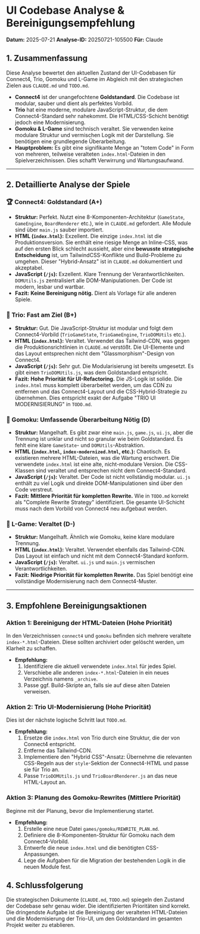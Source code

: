 # UI Codebase Analyse & Bereinigungsempfehlung

**Datum:** 2025-07-21
**Analyse-ID:** 20250721-105500
**Für:** Claude

## 1. Zusammenfassung

Diese Analyse bewertet den aktuellen Zustand der UI-Codebasen für Connect4, Trio, Gomoku und L-Game im Abgleich mit den strategischen Zielen aus `CLAUDE.md` und `TODO.md`.

-   **Connect4** ist der unangefochtene **Goldstandard**. Die Codebase ist modular, sauber und dient als perfektes Vorbild.
-   **Trio** hat eine moderne, modulare JavaScript-Struktur, die dem Connect4-Standard sehr nahekommt. Die HTML/CSS-Schicht benötigt jedoch eine Modernisierung.
-   **Gomoku & L-Game** sind technisch veraltet. Sie verwenden keine modulare Struktur und vermischen Logik mit der Darstellung. Sie benötigen eine grundlegende Überarbeitung.
-   **Hauptproblem:** Es gibt eine signifikante Menge an "totem Code" in Form von mehreren, teilweise veralteten `index.html`-Dateien in den Spielverzeichnissen. Dies schafft Verwirrung und Wartungsaufwand.

---

## 2. Detaillierte Analyse der Spiele

### 🏆 Connect4: Goldstandard (A+)

-   **Struktur:** Perfekt. Nutzt eine 8-Komponenten-Architektur (`GameState`, `GameEngine`, `BoardRenderer` etc.), wie in `CLAUDE.md` gefordert. Alle Module sind über `main.js` sauber importiert.
-   **HTML (`index.html`):** Exzellent. Die einzige `index.html` ist die Produktionsversion. Sie enthält eine riesige Menge an Inline-CSS, was auf den ersten Blick schlecht aussieht, aber eine **bewusste strategische Entscheidung** ist, um TailwindCSS-Konflikte und Build-Probleme zu umgehen. Dieser "Hybrid-Ansatz" ist in `CLAUDE.md` dokumentiert und akzeptabel.
-   **JavaScript (`/js`):** Exzellent. Klare Trennung der Verantwortlichkeiten. `DOMUtils.js` zentralisiert alle DOM-Manipulationen. Der Code ist modern, lesbar und wartbar.
-   **Fazit:** **Keine Bereinigung nötig.** Dient als Vorlage für alle anderen Spiele.

### 🎯 Trio: Fast am Ziel (B+)

-   **Struktur:** Gut. Die JavaScript-Struktur ist modular und folgt dem Connect4-Vorbild (`TrioGameState`, `TrioGameEngine`, `TrioDOMUtils` etc.).
-   **HTML (`index.html`):** Veraltet. Verwendet das Tailwind-CDN, was gegen die Produktionsrichtlinien in `CLAUDE.md` verstößt. Die UI-Elemente und das Layout entsprechen nicht dem "Glassmorphism"-Design von Connect4.
-   **JavaScript (`/js`):** Sehr gut. Die Modularisierung ist bereits umgesetzt. Es gibt einen `TrioDOMUtils.js`, was dem Goldstandard entspricht.
-   **Fazit:** **Hohe Priorität für UI-Refactoring.** Die JS-Logik ist solide. Die `index.html` muss komplett überarbeitet werden, um das CDN zu entfernen und das Connect4-Layout und die CSS-Hybrid-Strategie zu übernehmen. Dies entspricht exakt der Aufgabe "TRIO UI MODERNISIERUNG" in `TODO.md`.

### 🎯 Gomoku: Umfassende Überarbeitung Nötig (D)

-   **Struktur:** Mangelhaft. Es gibt zwar eine `main.js`, `game.js`, `ui.js`, aber die Trennung ist unklar und nicht so granular wie beim Goldstandard. Es fehlt eine klare `GameState`- und `DOMUtils`-Abstraktion.
-   **HTML (`index.html`, `index-modernized.html`, etc.):** Chaotisch. Es existieren mehrere HTML-Dateien, was die Wartung erschwert. Die verwendete `index.html` ist eine alte, nicht-modulare Version. Die CSS-Klassen sind veraltet und entsprechen nicht dem Connect4-Standard.
-   **JavaScript (`/js`):** Veraltet. Der Code ist nicht vollständig modular. `ui.js` enthält zu viel Logik und direkte DOM-Manipulationen sind über den Code verstreut.
-   **Fazit:** **Mittlere Priorität für kompletten Rewrite.** Wie in `TODO.md` korrekt als "Complete Rewrite Strategy" identifiziert. Die gesamte UI-Schicht muss nach dem Vorbild von Connect4 neu aufgebaut werden.

### 🎯 L-Game: Veraltet (D-)

-   **Struktur:** Mangelhaft. Ähnlich wie Gomoku, keine klare modulare Trennung.
-   **HTML (`index.html`):** Veraltet. Verwendet ebenfalls das Tailwind-CDN. Das Layout ist einfach und nicht mit dem Connect4-Standard konform.
-   **JavaScript (`/js`):** Veraltet. `ui.js` und `main.js` vermischen Verantwortlichkeiten.
-   **Fazit:** **Niedrige Priorität für kompletten Rewrite.** Das Spiel benötigt eine vollständige Modernisierung nach dem Connect4-Muster.

---

## 3. Empfohlene Bereinigungsaktionen

### **Aktion 1: Bereinigung der HTML-Dateien (Hohe Priorität)**

In den Verzeichnissen `connect4` und `gomoku` befinden sich mehrere veraltete `index-*.html`-Dateien. Diese sollten archiviert oder gelöscht werden, um Klarheit zu schaffen.

-   **Empfehlung:**
    1.  Identifiziere die aktuell verwendete `index.html` für jedes Spiel.
    2.  Verschiebe alle anderen `index-*.html`-Dateien in ein neues Verzeichnis namens `_archive`.
    3.  Passe ggf. Build-Skripte an, falls sie auf diese alten Dateien verweisen.

### **Aktion 2: Trio UI-Modernisierung (Hohe Priorität)**

Dies ist der nächste logische Schritt laut `TODO.md`.

-   **Empfehlung:**
    1.  Ersetze die `index.html` von Trio durch eine Struktur, die der von Connect4 entspricht.
    2.  Entferne das Tailwind-CDN.
    3.  Implementiere den "Hybrid CSS"-Ansatz: Übernehme die relevanten CSS-Regeln aus der `style`-Sektion der Connect4-HTML und passe sie für Trio an.
    4.  Passe `TrioDOMUtils.js` und `TrioBoardRenderer.js` an das neue HTML-Layout an.

### **Aktion 3: Planung des Gomoku-Rewrites (Mittlere Priorität)**

Beginne mit der Planung, bevor die Implementierung startet.

-   **Empfehlung:**
    1.  Erstelle eine neue Datei `games/gomoku/REWRITE_PLAN.md`.
    2.  Definiere die 8-Komponenten-Struktur für Gomoku nach dem Connect4-Vorbild.
    3.  Entwerfe die neue `index.html` und die benötigten CSS-Anpassungen.
    4.  Lege die Aufgaben für die Migration der bestehenden Logik in die neuen Module fest.

## 4. Schlussfolgerung

Die strategischen Dokumente (`CLAUDE.md`, `TODO.md`) spiegeln den Zustand der Codebase sehr genau wider. Die identifizierten Prioritäten sind korrekt. Die dringendste Aufgabe ist die Bereinigung der veralteten HTML-Dateien und die Modernisierung der Trio-UI, um den Goldstandard im gesamten Projekt weiter zu etablieren.
